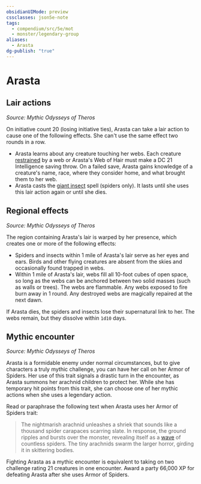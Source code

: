 ```yaml
---
obsidianUIMode: preview
cssclasses: json5e-note
tags:
  - compendium/src/5e/mot
  - monster/legendary-group
aliases:
  - Arasta
dg-publish: "true"
---
```

# Arasta

## Lair actions
_Source: Mythic Odysseys of Theros_

On initiative count 20 (losing initiative ties), Arasta can take a lair action to cause one of the following effects. She can't use the same effect two rounds in a row.

- Arasta learns about any creature touching her webs. Each creature [restrained](rules/conditions.md#restrained) by a web or Arasta's Web of Hair must make a DC 21 Intelligence saving throw. On a failed save, Arasta gains knowledge of a creature's name, race, where they consider home, and what brought them to her web.  
- Arasta casts the [giant insect](compendium/spells/giant-insect.md) spell (spiders only). It lasts until she uses this lair action again or until she dies.  

## Regional effects
_Source: Mythic Odysseys of Theros_

The region containing Arasta's lair is warped by her presence, which creates one or more of the following effects:

- Spiders and insects within 1 mile of Arasta's lair serve as her eyes and ears. Birds and other flying creatures are absent from the skies and occasionally found trapped in webs.  
- Within 1 mile of Arasta's lair, webs fill all 10-foot cubes of open space, so long as the webs can be anchored between two solid masses (such as walls or trees). The webs are flammable. Any webs exposed to fire burn away in 1 round. Any destroyed webs are magically repaired at the next dawn.  

If Arasta dies, the spiders and insects lose their supernatural link to her. The webs remain, but they dissolve within `1d10` days.

## Mythic encounter
_Source: Mythic Odysseys of Theros_

Arasta is a formidable enemy under normal circumstances, but to give characters a truly mythic challenge, you can have her call on her Armor of Spiders. Her use of this trait signals a drastic turn in the encounter, as Arasta summons her arachnid children to protect her. While she has temporary hit points from this trait, she can choose one of her mythic actions when she uses a legendary action.

Read or paraphrase the following text when Arasta uses her Armor of Spiders trait:

> The nightmarish arachnid unleashes a shriek that sounds like a thousand spider carapaces scarring slate. In response, the ground ripples and bursts over the monster, revealing itself as a [wave](compendium/items/wave.md) of countless spiders. The tiny arachnids swarm the larger horror, girding it in skittering bodies.

Fighting Arasta as a mythic encounter is equivalent to taking on two challenge rating 21 creatures in one encounter. Award a party 66,000 XP for defeating Arasta after she uses Armor of Spiders.